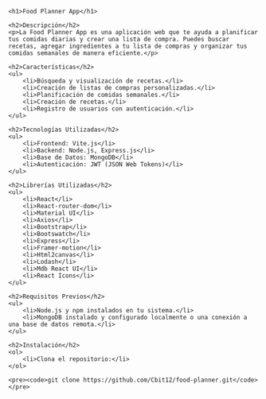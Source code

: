 
    <h1>Food Planner App</h1>

    <h2>Descripción</h2>
    <p>La Food Planner App es una aplicación web que te ayuda a planificar tus comidas diarias y crear una lista de compra. Puedes buscar recetas, agregar ingredientes a tu lista de compras y organizar tus comidas semanales de manera eficiente.</p>

    <h2>Características</h2>
    <ul>
        <li>Búsqueda y visualización de recetas.</li>
        <li>Creación de listas de compras personalizadas.</li>
        <li>Planificación de comidas semanales.</li>
        <li>Creación de recetas.</li>
        <li>Registro de usuarios con autenticación.</li>
    </ul>

    <h2>Tecnologías Utilizadas</h2>
    <ul>
        <li>Frontend: Vite.js</li>
        <li>Backend: Node.js, Express.js</li>
        <li>Base de Datos: MongoDB</li>
        <li>Autenticación: JWT (JSON Web Tokens)</li>
    </ul>

    <h2>Librerías Utilizadas</h2>
    <ul>
        <li>React</li>
        <li>React-router-dom</li>
        <li>Material UI</li>
        <li>Axios</li>
        <li>Bootstrap</li>
        <li>Bootswatch</li>
        <li>Express</li>
        <li>Framer-motion</li>
        <li>Html2canvas</li>
        <li>Lodash</li>
        <li>Mdb React UI</li>
        <li>React Icons</li>
    </ul>

    <h2>Requisitos Previos</h2>
    <ul>
        <li>Node.js y npm instalados en tu sistema.</li>
        <li>MongoDB instalado y configurado localmente o una conexión a una base de datos remota.</li>
    </ul>

    <h2>Instalación</h2>
    <ol>
        <li>Clona el repositorio:</li>
    </ol>

    <pre><code>git clone https://github.com/Cbit12/food-planner.git</code></pre>
</body>
</html>
